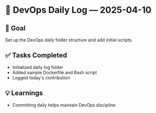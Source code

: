 # 📝 DevOps Daily Log — 2025-04-10

## 🎯 Goal
Set up the DevOps daily folder structure and add initial scripts.

## ✅ Tasks Completed
- Initialized daily log folder
- Added sample Dockerfile and Bash script
- Logged today's contribution

## 💡 Learnings
- Committing daily helps maintain DevOps discipline
